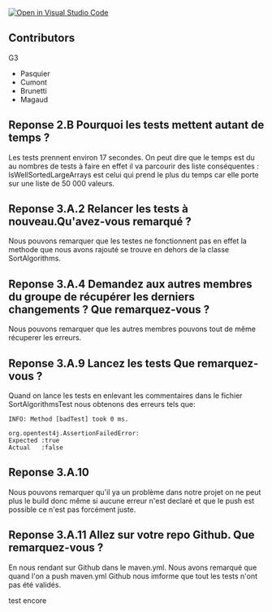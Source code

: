 [![Open in Visual Studio Code](https://classroom.github.com/assets/open-in-vscode-f059dc9a6f8d3a56e377f745f24479a46679e63a5d9fe6f495e02850cd0d8118.svg)](https://classroom.github.com/online_ide?assignment_repo_id=6564721&assignment_repo_type=AssignmentRepo)
## Contributors
G3
- Pasquier
- Cumont
- Brunetti
- Magaud

## Reponse 2.B Pourquoi les tests mettent autant de temps ?
Les tests prennent environ 17 secondes.
On peut dire que le temps est du au nombres de tests à faire en effet il va parcourir des liste conséquentes : 
IsWellSortedLargeArrays est celui qui prend le plus du temps car elle porte sur une liste de 50 000 valeurs.

## Reponse 3.A.2 Relancer les tests à nouveau.Qu'avez-vous remarqué ?
Nous pouvons remarquer que les testes ne fonctionnent pas en effet la methode que nous avons rajouté
se trouve en dehors de la classe SortAlgorithms.

## Reponse 3.A.4  Demandez aux autres membres du groupe de récupérer les derniers changements ? Que remarquez-vous ? 
Nous pouvons remarquer que les autres membres pouvons tout de même récuperer les erreurs. 

## Reponse 3.A.9  Lancez les tests Que remarquez-vous ? 
Quand on lance les tests en enlevant les commentaires dans le fichier SortAlgorithmsTest nous obtenons des erreurs tels que:
```
INFO: Method [badTest] took 0 ms.

org.opentest4j.AssertionFailedError: 
Expected :true
Actual   :false
```

## Reponse 3.A.10 
Nous pouvons remarquer qu'il ya un problème dans notre projet on ne peut plus le build donc même si aucune erreur n'est declaré et que le push est possible ce n'est pas forcément juste.

## Reponse 3.A.11 Allez sur votre repo Github. Que remarquez-vous ?
En nous rendant sur Github dans le maven.yml. Nous avons remarqué que quand l'on a push maven.yml Github nous imforme que tout les tests n'ont pas été validés.

test encore